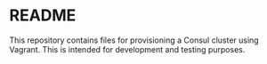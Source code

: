 # README #

This repository contains files for provisioning a Consul cluster using Vagrant. This is intended for development and testing purposes.
